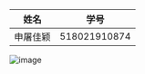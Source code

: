 | 姓名 | 学号 |
|------|------|
|申屠佳颖|518021910874|
![image](https://github.com/shiep18/EIS2020/blob/master/markdowncheatsheet.JPG)


